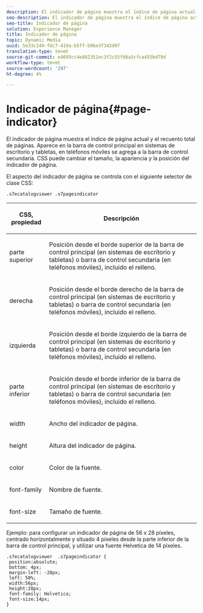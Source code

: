 ```yaml
---
description: El indicador de página muestra el índice de página actual y el recuento total de páginas. Aparece en la barra de control principal en sistemas de escritorio y tabletas, en teléfonos móviles se agrega a la barra de control secundaria. CSS puede cambiar el tamaño, la apariencia y la posición del indicador de página.
seo-description: El indicador de página muestra el índice de página actual y el recuento total de páginas. Aparece en la barra de control principal en sistemas de escritorio y tabletas, en teléfonos móviles se agrega a la barra de control secundaria. CSS puede cambiar el tamaño, la apariencia y la posición del indicador de página.
seo-title: Indicador de página
solution: Experience Manager
title: Indicador de página
topic: Dynamic Media
uuid: 5e33c149-fdc7-419a-b5ff-b9be3f342d9f
translation-type: tm+mt
source-git-commit: e4695cc4e882351ec3f2c55fd8a3cfca455bd79d
workflow-type: tm+mt
source-wordcount: '297'
ht-degree: 4%

---
```



# Indicador de página{#page-indicator}

El indicador de página muestra el índice de página actual y el recuento total de páginas. Aparece en la barra de control principal en sistemas de escritorio y tabletas, en teléfonos móviles se agrega a la barra de control secundaria. CSS puede cambiar el tamaño, la apariencia y la posición del indicador de página.

El aspecto del indicador de página se controla con el siguiente selector de clase CSS:

`.s7ecatalogviewer .s7pageindicator`

<table id="table_94EE3F5BBE4547C0B4943471CEE7EDE4"> 
 <thead> 
  <tr> 
   <th colname="col1" class="entry"> <p> CSS, propiedad </p> </th> 
   <th colname="col2" class="entry"> <p>Descripción </p> </th> 
  </tr> 
 </thead>
 <tbody> 
  <tr> 
   <td colname="col1"> <p> <span class="codeph"> parte superior </span> </p> </td> 
   <td colname="col2"> <p>Posición desde el borde superior de la barra de control principal (en sistemas de escritorio y tabletas) o barra de control secundaria (en teléfonos móviles), incluido el relleno. </p> </td> 
  </tr> 
  <tr> 
   <td colname="col1"> <p> <span class="codeph"> derecha </span> </p> </td> 
   <td colname="col2"> <p>Posición desde el borde derecho de la barra de control principal (en sistemas de escritorio y tabletas) o barra de control secundaria (en teléfonos móviles), incluido el relleno. </p> </td> 
  </tr> 
  <tr> 
   <td colname="col1"> <p> <span class="codeph"> izquierda </span> </p> </td> 
   <td colname="col2"> <p>Posición desde el borde izquierdo de la barra de control principal (en sistemas de escritorio y tabletas) o barra de control secundaria (en teléfonos móviles), incluido el relleno. </p> </td> 
  </tr> 
  <tr> 
   <td colname="col1"> <p> <span class="codeph"> parte inferior </span> </p> </td> 
   <td colname="col2"> <p>Posición desde el borde inferior de la barra de control principal (en sistemas de escritorio y tabletas) o barra de control secundaria (en teléfonos móviles), incluido el relleno. </p> </td> 
  </tr> 
  <tr> 
   <td colname="col1"> <p> <span class="codeph"> width </span> </p> </td> 
   <td colname="col2"> <p>Ancho del indicador de página. </p> </td> 
  </tr> 
  <tr> 
   <td colname="col1"> <p> <span class="codeph"> height </span> </p> </td> 
   <td colname="col2"> <p>Altura del indicador de página. </p> </td> 
  </tr> 
  <tr> 
   <td colname="col1"> <p> <span class="codeph"> color </span> </p> </td> 
   <td colname="col2"> <p>Color de la fuente. </p> </td> 
  </tr> 
  <tr> 
   <td colname="col1"> <p> <span class="codeph"> font-family  </span> </p> </td> 
   <td colname="col2"> <p>Nombre de fuente. </p> </td> 
  </tr> 
  <tr> 
   <td colname="col1"> <p> <span class="codeph"> font-size  </span> </p> </td> 
   <td colname="col2"> <p>Tamaño de fuente. </p> </td> 
  </tr> 
 </tbody> 
</table>

Ejemplo: para configurar un indicador de página de 56 x 28 píxeles, centrado horizontalmente y situado 4 píxeles desde la parte inferior de la barra de control principal, y utilizar una fuente Helvetica de 14 píxeles.

```
.s7ecatalogviewer  .s7pageindicator { 
 position:absolute; 
 bottom: 4px; 
 margin-left: -28px;  
 left: 50%; 
 width:56px; 
 height:28px; 
 font-family: Helvetica; 
 font-size:14px; 
}
```

